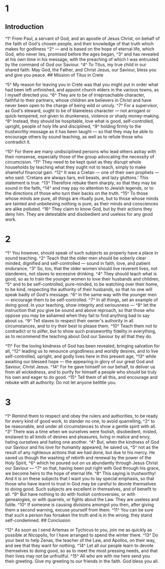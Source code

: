 # 1 
## Introduction
^1^ From Paul, a servant of God, and an apostle of Jesus Christ, on behalf of the faith of God's chosen people, and their knowledge of that truth which makes for godliness ^2^ — and is based on the hope of eternal life, which God, who never lies, promised before the ages began, ^3^ and has revealed at his own time in his message, with the preaching of which I was entrusted by the command of God our Saviour. ^4^ To Titus, my true child in our shared faith: May God, the Father, and Christ Jesus, our Saviour, bless you and give you peace. ## Mission
of Titus in Crete 

^5^ My reason for leaving you in Crete was that you might put in order what had been left unfinished, and appoint church elders in the various towns, as I myself directed you. ^6^ They are to be of irreproachable character, faithful to their partners, whose children are believers in Christ and have never been open to the charge of being wild or unruly. ^7^ For a supervisor, as God's steward, ought to be of blameless character — not arrogant or quick-tempered, not given to drunkeness, violence or shady money-making. ^8^ Instead, they should be hospitable, love what is good, self-controlled, upright, people of holy life and disciplined, ^9^ holding firmly to the trustworthy message as it has been taught — so that they may be able to encourage others by sound teaching, as well as to refute those who contradict it. 

^10^ For there are many undisciplined persons who lead others astray with their nonsense, especially those of the group advocating the necessity of circumcision. ^11^ They need to be kept quiet as they disrupt whole households by teaching what they ought not to teach, simply to make shameful financial gain. ^12^ It was a Cretan — one of their own prophets — who said: ‘Cretans are always liars, evil beasts, and lazy gluttons.’ This statement is true. ^13^ Therefore rebuke them sharply, so that they may be sound in the faith, ^14^ and may pay no attention to Jewish legends, or to the directions of those who turn their backs on the truth. ^15^ To those whose minds are pure, all things are ritually pure, but to those whose minds are tainted and unbelieving nothing is pure, as their minds and consciences are alike polluted. ^16^ They claim to know God, but by their actions they deny him. They are detestable and disobedient and useless for any good work. 

# 2 
^1^ You however, should speak of such subjects as properly have a place in sound teaching. ^2^ Teach that the older men should be soberly clear minded, dignified and self-controlled — sound in faith, love, and patient endurance. ^3^ So, too, that the older women should live reverent lives, not slanderers, not slaves to excessive drinking. ^4^ They should teach what is good, so as to train the younger women to love their husbands and children, ^5^ and to be self-controlled, pure-minded, to be watching over their home, to be kind, respecting the authority of their husbands, so that no one will speak badly of God's message. ^6^ In the same way with the younger men — encourage them to be self-controlled. ^7^ In all things, set an example of doing good. In your teaching, show integrity and seriousness — ^8^ let the instruction that you give be sound and above reproach, so that those who oppose you may be ashamed when they fail to find anything bad to say about us. ^9^ Tell slaves to respect their owner's authority in all circumstances, and to try their best to please them. ^10^ Teach them not to contradict or to pilfer, but to show such praiseworthy fidelity in everything, as to recommend the teaching about God our Saviour by all that they do. 

^11^ For the loving kindness of God has been revealed, bringing salvation for all, ^12^ leading us to renounce ungodliness and worldly desires, and to live self-controlled, upright, and godly lives here in this present age, ^13^ while awaiting our blessed hope — the appearing in glory of our great God and Saviour, Christ Jesus. ^14^ For he gave himself on our behalf, to deliver us from all wickedness, and to purify for himself a people who should be truly his own and eager to do good. ^15^ Tell them of all this, and encourage and rebuke with all authority. Do not let anyone belittle you. 

# 3 
^1^ Remind them to respect and obey the rulers and authorities, to be ready for every kind of good work, to slander no one, to avoid quarrelling, ^2^ to be reasonable, and under all circumstances to show a gentle spirit with all. ^3^ There was a time when we ourselves were foolish, disobedient, misled, enslaved to all kinds of desires and pleasures, living in malice and envy, hating ourselves and hating one another. ^4^ But, when the kindness of God our Saviour and his love for humanity appeared, he saved us, ^5^ not as the result of any righteous actions that we had done, but due to his mercy. He saved us though the washing of rebirth and renewal by the power of the Holy Spirit, ^6^ which he poured out on us abundantly through Jesus Christ our Saviour — ^7^ so that, having been put right with God through his grace, we become heirs to the hope of eternal life. ^8^ This saying is trustworthy! And it is on these subjects that I want you to lay special emphasis, so that those who have learnt to trust in God may be careful to devote themselves to doing good. Such subjects are excellent in themselves, and of benefit to all. ^9^ But have nothing to do with foolish controversies, or with genealogies, or with quarrels, or fights about the Law. They are useless and futile. ^10^ If someone is causing divisions amongst you then, after giving them a second warning, excuse yourself from them. ^11^ You can be sure that such a person has forsaken the truth and is in the wrong; they stand self-condemned. ## Conclusion


^12^ As soon as I send Artemas or Tychicus to you, join me as quickly as possible at Nicopolis, for I have arranged to spend the winter there. ^13^ Do your best to help Zenas, the teacher of the Law, and Apollos, on their way, and see that they want for nothing. ^14^ Let all our people learn to devote themselves to doing good, so as to meet the most pressing needs, and that their lives may not be unfruitful. ^15^ All who are with me here send you their greeting. Give my greeting to our friends in the faith. God bless you all. 